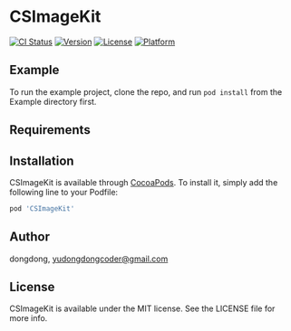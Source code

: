 # CSImageKit

[![CI Status](https://img.shields.io/travis/dongdong/CSImageKit.svg?style=flat)](https://travis-ci.org/dongdong/CSImageKit)
[![Version](https://img.shields.io/cocoapods/v/CSImageKit.svg?style=flat)](https://cocoapods.org/pods/CSImageKit)
[![License](https://img.shields.io/cocoapods/l/CSImageKit.svg?style=flat)](https://cocoapods.org/pods/CSImageKit)
[![Platform](https://img.shields.io/cocoapods/p/CSImageKit.svg?style=flat)](https://cocoapods.org/pods/CSImageKit)

## Example

To run the example project, clone the repo, and run `pod install` from the Example directory first.

## Requirements

## Installation

CSImageKit is available through [CocoaPods](https://cocoapods.org). To install
it, simply add the following line to your Podfile:

```ruby
pod 'CSImageKit'
```

## Author

dongdong, yudongdongcoder@gmail.com

## License

CSImageKit is available under the MIT license. See the LICENSE file for more info.
